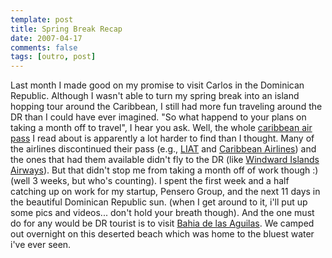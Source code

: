 ```yaml
---
template: post
title: Spring Break Recap
date: 2007-04-17
comments: false
tags: [outro, post]
---
```

Last month I made good on my promise to visit Carlos in the Dominican Republic. Although I wasn't able to turn my spring break into an island hopping tour around the Caribbean, I still had more fun traveling around the DR than I could have ever imagined. "So what happend to your plans on taking a month off to travel", I hear you ask. Well, the whole [caribbean air pass](http://www.airtimetable.com/airpass.htm) I read about is apparently a lot harder to find than I thought. <!-- more --> Many of the airlines discontinued their pass (e.g., [LIAT](http://www.liatairline.com/) and [Caribbean Airlines](http://www.caribbean-airlines.com)) and the ones that had them available didn't fly to the DR (like [Windward Islands Airways](http://www.fly-winair.com/)). But that didn't stop me from taking a month off of work though :) (well 3 weeks, but who's counting). I spent the first week and a half catching up on work for my startup, Pensero Group, and the next 11 days in the beautiful Dominican Republic sun. (when I get around to it, i'll put up some pics and videos... don't hold your breath though). And the one must do for any would be DR tourist is to visit [Bahia de las Aguilas](http://flickr.com/search/?q=bahia+de+las+aguilas+). We camped out overnight on this deserted beach which was home to the bluest water i've ever seen.

